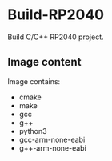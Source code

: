 Build-RP2040
===============
Build C/C++ RP2040 project.

## Image content

Image contains:

- cmake
- make
- gcc
- g++
- python3
- gcc-arm-none-eabi
- g++-arm-none-eabi

